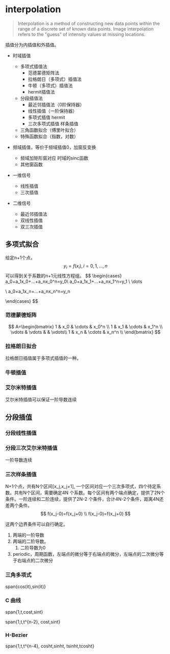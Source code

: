 # interpolation

> Interpolation is a method of constructing new data points within the range of a discrete set of known data points. Image interpolation refers to the "guess" of intensity values at missing locations.

插值分为内插值和外插值。



- 时域插值
  - 多项式插值法
    - 范德蒙德矩阵法
    - 拉格朗日（多项式）插值法
    - 牛顿（多项式）插值法
    - hermit插值法
  - 分段插值法
    - 最近邻插值法（0阶保持器）
    - 线性插值（一阶保持器）
    - 多项式插值 hermit
    - 三次多项式插值 样条插值
  - 三角函数拟合（傅里叶拟合）
  - 特殊函数拟合（指数，对数）
- 频域插值，等价于频域插值0，加窗反变换
  - 频域加矩形窗对应 时域的sinc函数
  - 其他窗函数

- 一维信号
  - 线性插值
  - 三次插值
- 二维信号
  - 最近邻插值法
  - 双线性插值
  - 双三次插值


## 多项式拟合

给定n+1个点，
$$
y_i=f(x_i), i=0,1,\dots,n
$$
可以得到关于系数的n+1元线性方程组。
$$
\begin{cases} a_0+a_1x_0+...+a_nx_0^n=y_0\\
a_0+a_1x_1+...+a_nx_1^n=y_1 \\ \dots 

\\ a_0+a_1x_n+...+a_nx_n^n=y_n

\end{cases}
$$


### 范德蒙德矩阵
$$
A=\begin{bmatrix} 1 & x_0 & \cdots & x_0^n \\
1 & x_1 & \cdots & x_1^n \\
\vdots & \vdots & & \vdots\\
1 & x_n & \cdots & x_n^n \\
\end{bmatrix}
$$




### 拉格朗日拟合

拉格朗日插值属于多项式插值的一种。

### 牛顿插值

### 艾尔米特插值

艾尔米特插值可以保证一阶导数连续

## 分段插值

### 分段线性插值

### 分段三次艾尔米特插值

一阶导数连续

### 三次样条插值

N+1个点，共有N个区间[x_j,x_j+1], 一个区间对应一个三次多项式，四个待定系数。共有N个区间，需要确定4N 个系数。每个区间有两个端点确定，提供了2N个条件。一阶连续和二阶连续，提供了2N-2 个条件，合计4N-2个条件，距离4N还差两个条件。
$$
f(x_j-0)=f(x_j+0) \\
f(x_j-0)=f(x_j+0)
$$


这两个边界条件可以自行确定。

1. 两端的一阶导数
2. 两端的二阶导数。
   1. 二阶导数为0
3. periodic，周期函数，左端点的微分等于右端点的微分，左端点的二次微分等于右端点的二次微分
 


### 三角多项式
span{cos(it),sin(it)}

### C 曲线
span{1,t,cost,sint}

span{1,t,t^{n-2}, cost,sint}

### H-Bezier

span{1,t,t^{n-4}, cosht,sinht, tsinht,tcosht}